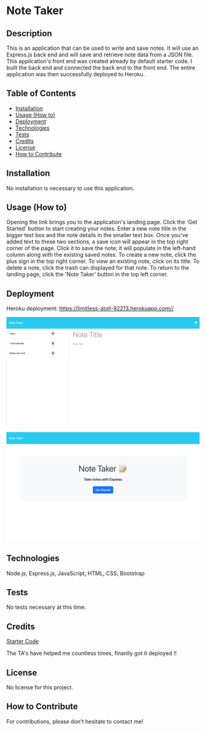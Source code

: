 # Note Taker

## Description

This is an application that can be used to write and save notes. It will use an Express.js back end and will save and retrieve note data from a JSON file. This application's front end was created already by default starter code. I built the back end and connected the back end to the front end.
The entire application was then successfully deployed to Heroku.

## Table of Contents

- [Installation](#installation)
- [Usage (How to)](#usage)
- [Deployment](#deployment)
- [Technologies](#technologies)
- [Tests](#tests)
- [Credits](#credits)
- [License](#license)
- [How to Contribute](#how-to-contribute)

## Installation

No installation is necessary to use this application.

## Usage (How to)

Opening the link brings you to the application's landing page. Click the 'Get Started' button to start creating your notes.
Enter a new note title in the bigger text box and the note details in the smaller text box. Once you've added text to these two sections, a save icon will appear in the top right corner of the page. Click it to save the note; it will populate in the left-hand column along with the existing saved notes. To create a new note, click the plus sign in the top right corner.
To view an existing note, click on its title. To delete a note, click the trash can displayed for that note.
To return to the landing page, click the 'Note Taker' button in the top left corner.

## Deployment

Heroku deployment: https://limitless-atoll-92213.herokuapp.com//

![Notetaker-homepage](./images/Screenshot%202023-06-05%20at%208.16.23%20PM.png)

![Notetaker-demo](./images/Screenshot%202023-06-05%20at%208.17.11%20PM.png)

## Technologies

Node.js, Express.js, JavaScript, HTML, CSS, Bootstrap

## Tests

No tests necessary at this time.

## Credits

[Starter Code](https://github.com/coding-boot-camp/miniature-eureka)

The TA's have helped me countless times, finanlly got it deployed !! 

## License

No license for this project.

## How to Contribute

For contributions, please don't hesitate to contact me!
